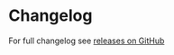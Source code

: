 Changelog
======
For full changelog see [releases on GitHub](https://github.com/VeliovGroup/ostrio-neo4jdriver/releases)